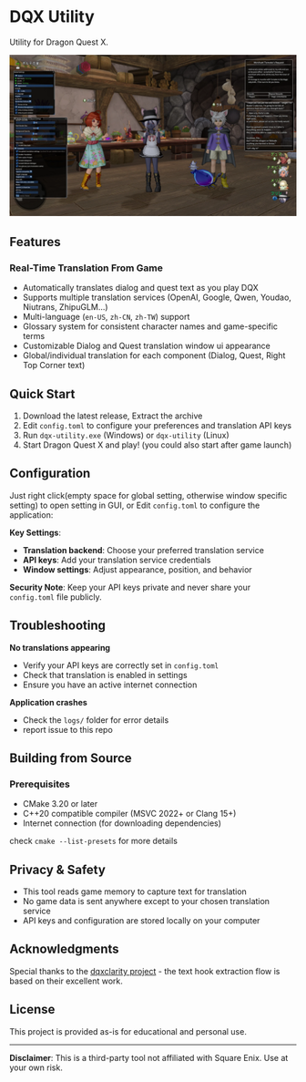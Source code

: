 # DQX Utility

Utility for Dragon Quest X.

![showcase.png](./screenshot.webp)

## Features

### Real-Time Translation From Game

- Automatically translates dialog and quest text as you play DQX
- Supports multiple translation services (OpenAI, Google, Qwen, Youdao, Niutrans, ZhipuGLM...)
- Multi-language (`en-US`, `zh-CN`, `zh-TW`) support
- Glossary system for consistent character names and game-specific terms
- Customizable Dialog and Quest translation window ui appearance
- Global/individual translation for each component (Dialog, Quest, Right Top Corner text) 

## Quick Start

1. Download the latest release, Extract the archive
2. Edit `config.toml` to configure your preferences and translation API keys
3. Run `dqx-utility.exe` (Windows) or `dqx-utility` (Linux)
4. Start Dragon Quest X and play! (you could also start after game launch)

## Configuration

Just right click(empty space for global setting, otherwise window specific setting) to open setting in GUI, or Edit `config.toml` to configure the application:

**Key Settings**:
- **Translation backend**: Choose your preferred translation service
- **API keys**: Add your translation service credentials
- **Window settings**: Adjust appearance, position, and behavior

**Security Note**: Keep your API keys private and never share your `config.toml` file publicly.

## Troubleshooting

**No translations appearing**
- Verify your API keys are correctly set in `config.toml`
- Check that translation is enabled in settings
- Ensure you have an active internet connection

**Application crashes**
- Check the `logs/` folder for error details
- report issue to this repo

## Building from Source

### Prerequisites

- CMake 3.20 or later
- C++20 compatible compiler (MSVC 2022+ or Clang 15+)
- Internet connection (for downloading dependencies)

check `cmake --list-presets` for more details

## Privacy & Safety

- This tool reads game memory to capture text for translation
- No game data is sent anywhere except to your chosen translation service
- API keys and configuration are stored locally on your computer

## Acknowledgments

Special thanks to the [dqxclarity project](https://github.com/dqx-translation-project/dqxclarity) - the text hook extraction flow is based on their excellent work.

## License

This project is provided as-is for educational and personal use.

---

**Disclaimer**: This is a third-party tool not affiliated with Square Enix. Use at your own risk.
